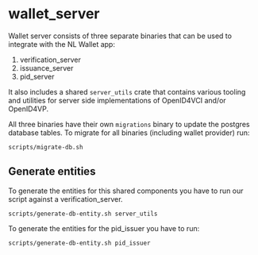 # wallet_server

Wallet server consists of three separate binaries that can be used to integrate
with the NL Wallet app:

1. verification_server
2. issuance_server
3. pid_server

It also includes a shared `server_utils` crate that contains various tooling and
utilities for server side implementations of OpenID4VCI and/or OpenID4VP.

All three binaries have their own `migrations` binary to update the postgres
database tables. To migrate for all binaries (including wallet provider) run:

```shell
scripts/migrate-db.sh
```

## Generate entities

To generate the entities for this shared components you have to run our script
against a verification_server.

```shell
scripts/generate-db-entity.sh server_utils
```

To generate the entities for the pid_issuer you have to run:

```shell
scripts/generate-db-entity.sh pid_issuer
```

